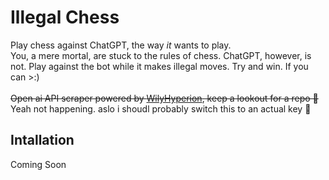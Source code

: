 # Illegal Chess
Play chess against ChatGPT, the way *it* wants to play. <br>
You, a mere mortal, are stuck to the rules of chess. ChatGPT, however, is not. Play against the bot while it makes illegal moves. Try and win. If you can >:)
<br> <br>
~~Open ai API scraper powered by [WilyHyperion](https://github.com/WilyHyperion), keep a lookout for a repo 👀~~ Yeah not happening. aslo i shoudl probably switch this to an actual key 🤔
<br>
## Intallation
Coming Soon
